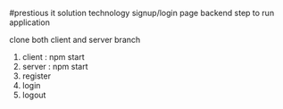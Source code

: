 #prestious it solution technology
signup/login  page backend
step to run application

clone both client and server branch 

1. client : npm start
2. server  : npm start
3. register
4. login 
3. logout 

